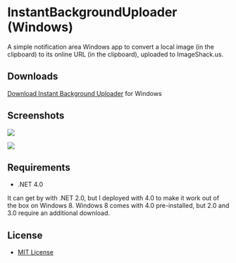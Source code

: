 InstantBackgroundUploader (Windows)
===================================

A simple notification area Windows app to convert a local image (in the clipboard) to its online URL (in the clipboard), uploaded to ImageShack.us.

Downloads
---------
[Download Instant Background Uploader](https://github.com/downloads/shurcooL/InstantBackgroundUploader_Windows/InstantBackgroundUploader.exe) for Windows

Screenshots
-----------
![](http://img841.imageshack.us/img841/3391/imagetm.png)

![](http://img854.imageshack.us/img854/9411/imageol.png)

Requirements
------------
- .NET 4.0

It can get by with .NET 2.0, but I deployed with 4.0 to make it work out of the box on Windows 8. Windows 8 comes with 4.0 pre-installed, but 2.0 and 3.0 require an additional download.

License
-------
- [MIT License](http://opensource.org/licenses/mit-license.php)